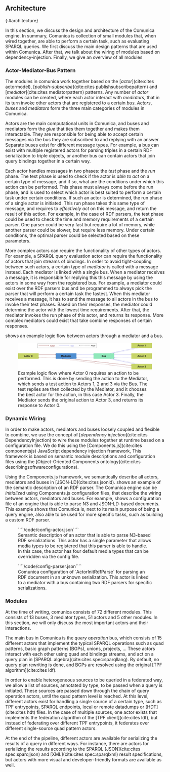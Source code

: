 ## Architecture
{:#architecture}

In this section, we discuss the design and architecture of the Comunica engine.
In summary, Comunica is collection of small modules that, when wired together,
are able to perform a certain task, such as evaluating SPARQL queries.
We first discuss the main design patterns that are used within Comunica.
After that, we talk about the wiring of modules based on dependency-injection.
Finally, we give an overview of all modules

### Actor-Mediator-Bus Pattern

The modules in comunica work together based on the [_actor_](cite:cites actormodel),
[_publish-subscribe_](cite:cites publishsubscribepattern) and [_mediator_](cite:cites mediatorpattern) patterns.
Any number of _actor_ modules can be created,
where each actor interact with _mediators_, that in its turn invoke other actors that are registered to a certain _bus_.
_Actors_, _buses_ and _mediators_ form the three main categories of modules in Comunica.

Actors are the main computational units in Comunica, and buses and mediators form the _glue_ that ties them together and makes them interactable.
They are responsible for being able to accept certain messages via the bus they are subscribed to and replying with an answer.
Separate buses exist for different message types.
For example, a bus can exist with multiple registered actors for parsing triples in a certain RDF serialization to triple objects,
or another bus can contain actors that join query bindings together in a certain way.

Each actor handles messages in two phases: the _test_ phase and the _run_ phase.
The test phase is used to check if the actor is _able to act_ on a certain type of message,
and if so, what are the conditions under which this action can be performed.
This phase must always come before the run phase, and is used to select which actor is best suited to perform a certain task under certain conditions.
If such an actor is determined, the run phase of a single actor is initiated.
This run phase takes this same type of message, and requires to _effectively act_ on this message,
and return the result of this action.
For example, in the case of RDF parsers, the test phase could be used to check the time and memory requirements of a certain parser.
One parser could be very fast but require a lot of memory,
while another parser could be slower, but require less memory.
Under certain conditions, the optimal parser could be selected based on these parameters.

More complex actors can require the functionality of other types of actors.
For example, a SPARQL query evaluation actor can require the functionality of actors that join streams of bindings.
In order to avoid tight-coupling between such actors, a certain type of _mediator_ is called with a message instead.
Each mediator is linked with a single bus.
When a mediator receives a message, it is responsible for replying this this message by using the actors in some way from the registered bus.
For example, a mediator could exist over the RDF parsers bus and be programmed to always pick the parser that will perform a certain task the fastest.
When this mediator receives a message, it has to send the message to all actors in the bus to invoke their test phases.
Based on their responses, the mediator could determine the actor with the lowest time requirements.
After that, the mediator invokes the run phase of this actor, and returns its response.
More complex mediators could exist that take combine responses of certain responses.

[](#actor-mediator-bus) shows an example logic flow between actors through a mediator and a bus.

<figure id="actor-mediator-bus">
<img src="img/actor-mediator-bus.svg" alt="[actor-mediator-bus pattern]">
<figcaption markdown="block">
Example logic flow where Actor 0 requires an action to be performed.
This is done by sending the action to the Mediator, which sends a test action to Actors 1, 2 and 3 via the Bus.
The test replies are then collected by the Mediator, and it chooses the best actor for the action, in this case Actor 3.
Finally, the Mediator sends the original action to Actor 3, and returns its response to Actor 0.
</figcaption>
</figure>

### Dynamic Wiring

In order to make actors, mediators and buses loosely coupled and flexible to combine,
we use the concept of [_dependency injection_](cite:cites DependencyInjection)
to wire these modules together at runtime based on a configuration file.
We do this using the [Components.js](cite:cites componentsjs) JavaScript dependency injection framework,
This framework is based on semantic module descriptions and configuration files
using the [Object-Oriented Components ontology](cite:cites describingsoftwareconfigurations).

Using the Components.js framework, we semantically describe all actors, mediators and buses in [JSON-LD](cite:cites jsonld).
[](#config-actor) shows an example of the semantic description of an RDF parser.
The Comunica engine can be _initialized_ using Components.js configuration files,
that describe the wiring between actors, mediators and buses.
For example, [](#config-parser) shows a configuration file of an engine that is able to parse N3 and JSON-LD-based documents.
This example shows that Comunica is, next to its main purpose of being a query engine,
also able to be used for more specific tasks, such as building a custom RDF parser.

<figure id="config-actor" class="listing">
````/code/config-actor.json````
<figcaption markdown="block">
Semantic description of an actor that is able to parse N3-based RDF serializations.
This actor has a single parameter that allows media types to be registered that this parser is able to handle.
In this case, the actor has four default media types that can be overridden via the config file.
</figcaption>
</figure>

<figure id="config-parser" class="listing">
````/code/config-parser.json````
<figcaption markdown="block">
Comunica configuration of `ActorInitRdfParse` for parsing an RDF document in an unknown serialization.
This actor is linked to a mediator with a bus containing two RDF parsers for specific serializations.
</figcaption>
</figure>

### Modules

At the time of writing, comunica consists of 72 different modules.
This consists of 13 buses, 3 mediator types, 51 actors and 5 other modules.
In this section, we will only discuss the most important actors and their interactions.

The main bus in Comunica is the _query operation_ bus, which consists of 15 different actors
that implement the typical SPARQL operations such as quad patterns, basic graph patterns (BGPs), unions, projects, ...
These actors interact with each other using quad and bindings streams,
and act on a query plan in [SPARQL algebra](cite:cites spec:sparqllang).
By default, no query plan rewriting is done, and BGPs are resolved using the original [TPF algorithm](cite:cites ldf).

In order to enable heterogeneous sources to be queried in a federated way,
we allow a list of sources, annotated by type, to be passed when a query is initiated.
These sources are passed down through the chain of query operation actors,
until the quad pattern level is reached.
At this level, different actors exist for handling a single source of a certain type,
such as TPF entrypoints, SPARQL endpoints, local or remote datadumps or [HDT](cite:cites hdt) files.
In the case of multiple sources, one actor exists that implements the federation algorithm of the [TPF client](cite:cites ldf),
but instead of federating over different TPF entrypoints, it federates over different single-source quad pattern actors.

At the end of the pipeline, different actors are available for serializing the results of a query in different ways.
For instance, there are actors for serializing the results according to
the SPARQL [JSON](cite:cites spec:sparqljson) and [XML](cite:cites spec:sparqlxml) result specifications,
but actors with more visual and developer-friendly formats are available as well.